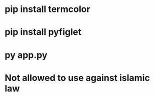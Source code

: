 # pip install termcolor
# pip install pyfiglet
# py app.py
# Not allowed to use against islamic law
